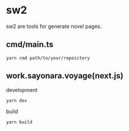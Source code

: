 # sw2

sw2 are tools for generate novel pages.

## cmd/main.ts

```
yarn cmd path/to/your/repository
```

## work.sayonara.voyage(next.js)

development

```
yarn dev
```

build

```
yarn build
```


